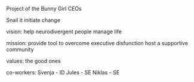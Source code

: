 Project of the Bunny Girl CEOs

Snail it
initiate change

vision:
help neurodivergent people manage life

mission:
provide tool to overcome executive disfunction
host a supportive community

values:
the good ones

co-workers:
Svenja - ID
Jules - SE
Niklas - SE